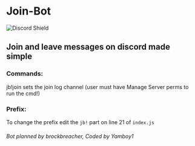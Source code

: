 # Join-Bot

![Discord Shield](https://discord.com/api/guilds/514101346992128012/widget.png?style=shield)

## Join and leave messages on discord made simple

### Commands:
jb!join <channelid>
sets the join log channel (user must have Manage Server perms to run the cmd!) 

### Prefix:
To change the prefix edit the ```jb!``` part on line 21 of ```index.js```

###### Bot planned by brockbreacher, Coded by Yamboy1

